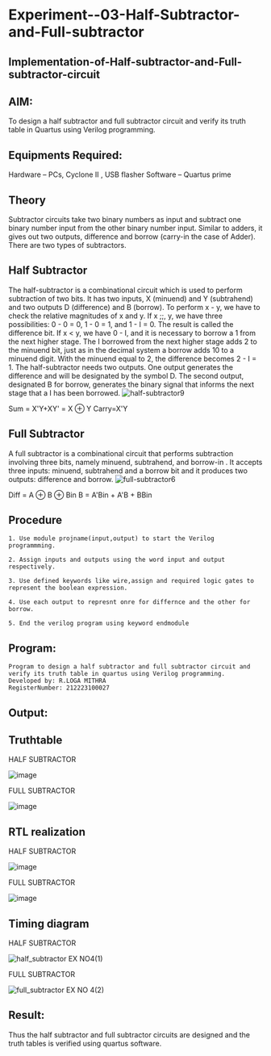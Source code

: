 # Experiment--03-Half-Subtractor-and-Full-subtractor
## Implementation-of-Half-subtractor-and-Full-subtractor-circuit
## AIM:
To design a half subtractor and full subtractor circuit and verify its truth table in Quartus using Verilog programming.

## Equipments Required:
 Hardware – PCs, Cyclone II , USB flasher
 Software – Quartus prime
## Theory
Subtractor circuits take two binary numbers as input and subtract one binary number input from the other binary number input. Similar to adders, it gives out two outputs, difference and borrow (carry-in the case of Adder). There are two types of subtractors.


## Half Subtractor
The half-subtractor is a combinational circuit which is used to perform subtraction of two bits. It has two inputs, X (minuend) and Y (subtrahend) and two outputs D (difference) and B (borrow). To perform x - y, we have to check the relative magnitudes of x and y. If x ;;, y, we have three possibilities: 0 - 0 = 0, 1 - 0 = 1, and 1 - I = 0. The result is called the difference bit. If x < y, we have 0 - I, and it is necessary to borrow a 1 from the next higher stage. The I borrowed from the next higher stage adds 2 to the minuend bit, just as in the decimal system a borrow adds 10 to a minuend digit. With the minuend equal to 2, the difference becomes 2 - I = 1. The half-subtractor needs two outputs. One output generates the difference and will be designated by the symbol D. The second output, designated B for borrow, generates the binary signal that informs the next stage that a I has been borrowed.
![half-subtractor9](https://user-images.githubusercontent.com/36288975/166112538-58c3bc7c-ee5d-4e6a-ac8d-8e8328efe27a.png)


Sum = X'Y+XY' = X ⊕ Y
Carry=X'Y

## Full Subtractor
A full subtractor is a combinational circuit that performs subtraction involving three bits, namely minuend, subtrahend, and borrow-in . It accepts three inputs: minuend, subtrahend and a borrow bit and it produces two outputs: difference and borrow. 
![full-subtractor6](https://user-images.githubusercontent.com/36288975/166112541-24c68359-3de8-4674-ae22-8272ffc385ed.png)


Diff = A ⊕ B ⊕ Bin B = A'Bin + A'B + BBin

## Procedure
```
1. Use module projname(input,output) to start the Verilog programmming.

2. Assign inputs and outputs using the word input and output respectively.

3. Use defined keywords like wire,assign and required logic gates to represent the boolean expression.

4. Use each output to represnt onre for differnce and the other for borrow.

5. End the verilog program using keyword endmodule
```

## Program:
```
Program to design a half subtractor and full subtractor circuit and verify its truth table in quartus using Verilog programming.
Developed by: R.LOGA MITHRA
RegisterNumber: 212223100027
```

## Output:
## Truthtable
HALF SUBTRACTOR

![image](https://github.com/mithra916/Experiment--03-Half-Subtractor-and-Full-subtractor/assets/149986612/438d2d7b-0b47-4ed0-8788-d6f36ea47183)

FULL SUBTRACTOR

![image](https://github.com/mithra916/Experiment--03-Half-Subtractor-and-Full-subtractor/assets/149986612/761cc9cb-db92-4808-8197-c063b9d15f5b)

##  RTL realization
HALF SUBTRACTOR

![image](https://github.com/mithra916/Experiment--03-Half-Subtractor-and-Full-subtractor/assets/149986612/84589f2f-0af5-4165-a4be-f433d6f8f41c)


FULL SUBTRACTOR

![image](https://github.com/mithra916/Experiment--03-Half-Subtractor-and-Full-subtractor/assets/149986612/5a151710-5be4-43a3-86d5-7589f5669f74)

## Timing diagram 
HALF SUBTRACTOR

![half_subtractor EX NO4(1)](https://github.com/mithra916/Experiment--03-Half-Subtractor-and-Full-subtractor/assets/149986612/cc5f07df-b471-4f3c-bfff-4266c5589398)

FULL SUBTRACTOR

![full_subtractor EX NO 4(2)](https://github.com/mithra916/Experiment--03-Half-Subtractor-and-Full-subtractor/assets/149986612/7480c2ac-7815-444d-a4b2-64bbf49fb898)

## Result:
Thus the half subtractor and full subtractor circuits are designed and the truth tables is verified using quartus software.
